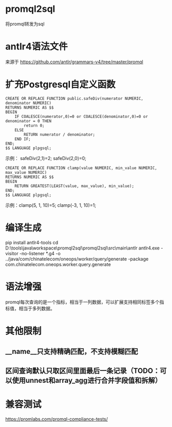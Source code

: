 # promql2sql
将promql转发为sql

# antlr4语法文件
来源于 https://github.com/antlr/grammars-v4/tree/master/promql

# 扩充Postgresql自定义函数

```
CREATE OR REPLACE FUNCTION public.safeDiv(numerator NUMERIC, denominator NUMERIC)
RETURNS NUMERIC AS $$
BEGIN
    IF COALESCE(numerator,0)=0 or COALESCE(denominator,0)=0 or denominator = 0 THEN
        return 0;
    ELSE
        RETURN numerator / denominator;
    END IF;
END;
$$ LANGUAGE plpgsql;
```
示例：  safeDiv(2,1)=2; safeDiv(2,0)=0;

```
CREATE OR REPLACE FUNCTION clamp(value NUMERIC, min_value NUMERIC, max_value NUMERIC)
RETURNS NUMERIC AS $$
BEGIN
    RETURN GREATEST(LEAST(value, max_value), min_value);
END;
$$ LANGUAGE plpgsql;
```
示例：clamp(5, 1, 10)=5; clamp(-3, 1, 10)=1;
# 编译生成
pip install antlr4-tools
cd D:\tools\java\workspace\promql2sql\promql2sql\src\main\antlr
antlr4.exe -visitor -no-listener *.g4 -o ../java/com/chinatelecom/oneops/worker/query/generate -package com.chinatelecom.oneops.worker.query.generate

# 语法增强
promql每次查询的是一个指标，相当于一列数据，可以扩展支持相同标签多个指标值，相当于多列数据。

# 其他限制
## __name__只支持精确匹配，不支持模糊匹配
## 区间查询默认只取区间里面最后一条记录（TODO：可以使用unnest和array_agg进行合并字段值和拆解）

# 兼容测试
https://promlabs.com/promql-compliance-tests/